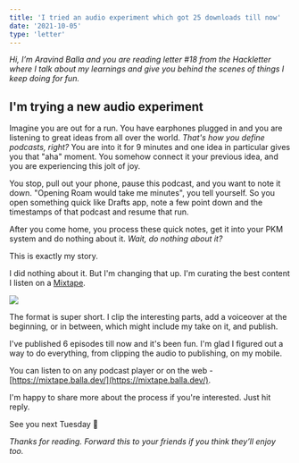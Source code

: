 ```yaml
---
title: 'I tried an audio experiment which got 25 downloads till now'
date: '2021-10-05'
type: 'letter'
---
```


_Hi, I’m Aravind Balla and you are reading letter #18 from the Hackletter where I talk about my learnings and give you behind the scenes of things I keep doing for fun._

## I'm trying a new audio experiment

Imagine you are out for a run. You have earphones plugged in and you are listening to great ideas from all over the world. _That's how you define podcasts, right?_ You are into it for 9 minutes and one idea in particular gives you that "aha" moment. You somehow connect it your previous idea, and you are experiencing this jolt of joy.

You stop, pull out your phone, pause this podcast, and you want to note it down. "Opening Roam would take me minutes", you tell yourself. So you open something quick like Drafts app, note a few point down and the timestamps of that podcast and resume that run.

After you come home, you process these quick notes, get it into your PKM system and do nothing about it. _Wait, do nothing about it?_

This is exactly my story.

I did nothing about it. But I'm changing that up. I'm curating the best content I listen on a [Mixtape](https://mixtape.balla.dev/).

![](https://images.transistor.fm/file/transistor/images/show/24279/full_1632593327-artwork.jpg)

The format is super short. I clip the interesting parts, add a voiceover at the beginning, or in between, which might include my take on it, and publish.

I've published 6 episodes till now and it's been fun. I'm glad I figured out a way to do everything, from clipping the audio to publishing, on my mobile.

You can listen to on any podcast player or on the web - [https://mixtape.balla.dev/](https://mixtape.balla.dev/).

I'm happy to share more about the process if you're interested. Just hit reply.

See you next Tuesday 👋

_Thanks for reading. Forward this to your friends if you think they’ll enjoy too._
